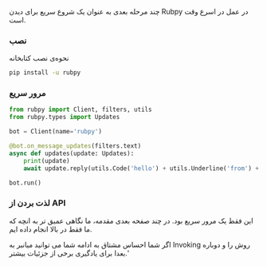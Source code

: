 چند مرحله بعدی به عنوان یک شروع سریع برای دیدن Rubpy در عمل در اسرع وقت است.

### نصب

نحوه‌ی نصب کتابخانه

```bash
pip install -u rubpy
```



### مرور سریع


```python 
from rubpy import Client, filters, utils
from rubpy.types import Updates

bot = Client(name='rubpy')

@bot.on_message_updates(filters.text)
async def updates(update: Updates):
    print(update)
    await update.reply(utils.Code('hello') + utils.Underline('from') + utils.Bold('rubpy'))

bot.run()
```


### لذت بردن از API 


 این فقط یک مرور سریع بود. در چند صفحه بعدی مقدمه، ما نگاهی عمیق تر به انچه که ما فقط در بالا انجام داده ایم.

اگر شما احساس مشتاق به ادامه شما می توانید میانبر به Invoking روش را و دوباره بعدا برای یادگیری برخی از جزئیات بیشتر.'
